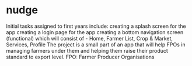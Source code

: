 # nudge
Initial tasks assigned to first years include:
  creating a splash screen for the app
  creating a login page for the app
  creating a bottom navigation screen (functional) which will consist of - Home, Farmer List, Crop & Market, Services, Profile
The project is a small part of an app that will help FPOs in managing farmers under them and helping them raise their product standard to export level.
FPO: Farmer Producer Organisations
